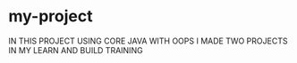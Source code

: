 # my-project
IN THIS PROJECT USING CORE JAVA WITH OOPS I MADE TWO PROJECTS IN MY LEARN AND BUILD TRAINING 
